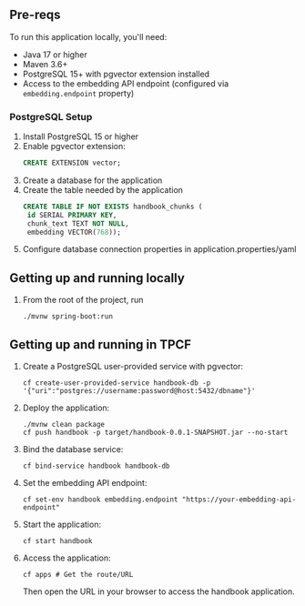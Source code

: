 ## Pre-reqs
To run this application locally, you'll need:

- Java 17 or higher
- Maven 3.6+
- PostgreSQL 15+ with pgvector extension installed
- Access to the embedding API endpoint (configured via `embedding.endpoint` property)

### PostgreSQL Setup

1. Install PostgreSQL 15 or higher
2. Enable pgvector extension:
   ```sql
   CREATE EXTENSION vector;
   ```
3. Create a database for the application
4. Create the table needed by the application
   ```sql
   CREATE TABLE IF NOT EXISTS handbook_chunks (
    id SERIAL PRIMARY KEY,
    chunk_text TEXT NOT NULL,
    embedding VECTOR(768));
   ```
5. Configure database connection properties in application.properties/yaml


## Getting up and running locally
1. From the root of the project, run 
   ```shell
   ./mvnw spring-boot:run
   ```

## Getting up and running in TPCF
1. Create a PostgreSQL user-provided service with pgvector:
   ```shell
   cf create-user-provided-service handbook-db -p '{"uri":"postgres://username:password@host:5432/dbname"}'
   ```

2. Deploy the application:
   ```shell
   ./mvnw clean package
   cf push handbook -p target/handbook-0.0.1-SNAPSHOT.jar --no-start
   ```

3. Bind the database service:
   ```shell
   cf bind-service handbook handbook-db
   ```

4. Set the embedding API endpoint:
   ```shell
   cf set-env handbook embedding.endpoint "https://your-embedding-api-endpoint"
   ```

5. Start the application:
   ```shell
   cf start handbook
   ```

6. Access the application:
   ```shell
   cf apps # Get the route/URL
   ```
   Then open the URL in your browser to access the handbook application.
